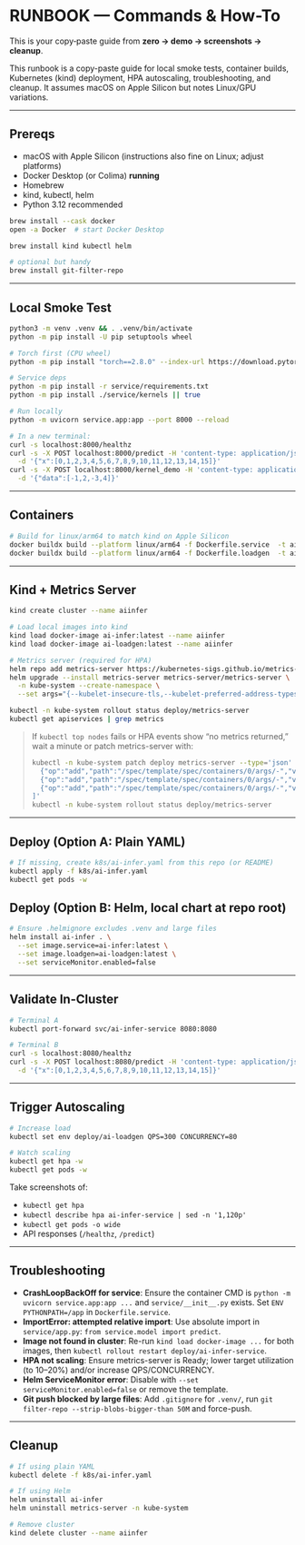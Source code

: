 # RUNBOOK — Commands & How-To

This is your copy‑paste guide from **zero → demo → screenshots → cleanup**.

This runbook is a copy-paste guide for local smoke tests, container builds, Kubernetes (kind) deployment, HPA autoscaling, troubleshooting, and cleanup. It assumes macOS on Apple Silicon but notes Linux/GPU variations.

---

## Prereqs

- macOS with Apple Silicon (instructions also fine on Linux; adjust platforms)
- Docker Desktop (or Colima) **running**
- Homebrew
- kind, kubectl, helm
- Python 3.12 recommended

```bash
brew install --cask docker
open -a Docker  # start Docker Desktop

brew install kind kubectl helm

# optional but handy
brew install git-filter-repo
```

---

## Local Smoke Test

```bash
python3 -m venv .venv && . .venv/bin/activate
python -m pip install -U pip setuptools wheel

# Torch first (CPU wheel)
python -m pip install "torch==2.8.0" --index-url https://download.pytorch.org/whl/cpu

# Service deps
python -m pip install -r service/requirements.txt
python -m pip install ./service/kernels || true

# Run locally
python -m uvicorn service.app:app --port 8000 --reload

# In a new terminal:
curl -s localhost:8000/healthz
curl -s -X POST localhost:8000/predict -H 'content-type: application/json' \
  -d '{"x":[0,1,2,3,4,5,6,7,8,9,10,11,12,13,14,15]}'
curl -s -X POST localhost:8000/kernel_demo -H 'content-type: application/json' \
  -d '{"data":[-1,2,-3,4]}'
```

---

## Containers

```bash
# Build for linux/arm64 to match kind on Apple Silicon
docker buildx build --platform linux/arm64 -f Dockerfile.service  -t ai-infer:latest --load .
docker buildx build --platform linux/arm64 -f Dockerfile.loadgen  -t ai-loadgen:latest --load .
```

---

## Kind + Metrics Server

```bash
kind create cluster --name aiinfer

# Load local images into kind
kind load docker-image ai-infer:latest --name aiinfer
kind load docker-image ai-loadgen:latest --name aiinfer

# Metrics server (required for HPA)
helm repo add metrics-server https://kubernetes-sigs.github.io/metrics-server/
helm upgrade --install metrics-server metrics-server/metrics-server \
  -n kube-system --create-namespace \
  --set args="{--kubelet-insecure-tls,--kubelet-preferred-address-types=InternalIP,Hostname,InternalDNS,ExternalDNS,ExternalIP}"

kubectl -n kube-system rollout status deploy/metrics-server
kubectl get apiservices | grep metrics
```

> If `kubectl top nodes` fails or HPA events show “no metrics returned,” wait a minute or patch metrics-server with:
>
> ```bash
> kubectl -n kube-system patch deploy metrics-server --type='json' -p='[
>   {"op":"add","path":"/spec/template/spec/containers/0/args/-","value":"--kubelet-insecure-tls"},
>   {"op":"add","path":"/spec/template/spec/containers/0/args/-","value":"--kubelet-preferred-address-types=InternalIP,Hostname,InternalDNS,ExternalDNS,ExternalIP"},
>   {"op":"add","path":"/spec/template/spec/containers/0/args/-","value":"--kubelet-use-node-status-port"}
> ]'
> kubectl -n kube-system rollout status deploy/metrics-server
> ```

---

## Deploy (Option A: Plain YAML)

```bash
# If missing, create k8s/ai-infer.yaml from this repo (or README)
kubectl apply -f k8s/ai-infer.yaml
kubectl get pods -w
```

## Deploy (Option B: Helm, local chart at repo root)

```bash
# Ensure .helmignore excludes .venv and large files
helm install ai-infer . \
  --set image.service=ai-infer:latest \
  --set image.loadgen=ai-loadgen:latest \
  --set serviceMonitor.enabled=false
```

---

## Validate In-Cluster

```bash
# Terminal A
kubectl port-forward svc/ai-infer-service 8080:8080

# Terminal B
curl -s localhost:8080/healthz
curl -s -X POST localhost:8080/predict -H 'content-type: application/json' \
  -d '{"x":[0,1,2,3,4,5,6,7,8,9,10,11,12,13,14,15]}'
```

---

## Trigger Autoscaling

```bash
# Increase load
kubectl set env deploy/ai-loadgen QPS=300 CONCURRENCY=80

# Watch scaling
kubectl get hpa -w
kubectl get pods -w
```

Take screenshots of:
- `kubectl get hpa`
- `kubectl describe hpa ai-infer-service | sed -n '1,120p'`
- `kubectl get pods -o wide`
- API responses (`/healthz`, `/predict`)

---

## Troubleshooting

- **CrashLoopBackOff for service**: Ensure the container CMD is `python -m uvicorn service.app:app ...` and `service/__init__.py` exists. Set `ENV PYTHONPATH=/app` in `Dockerfile.service`.
- **ImportError: attempted relative import**: Use absolute import in `service/app.py`: `from service.model import predict`.
- **Image not found in cluster**: Re-run `kind load docker-image ...` for both images, then `kubectl rollout restart deploy/ai-infer-service`.
- **HPA not scaling**: Ensure metrics-server is Ready; lower target utilization (to 10–20%) and/or increase QPS/CONCURRENCY.
- **Helm ServiceMonitor error**: Disable with `--set serviceMonitor.enabled=false` or remove the template.
- **Git push blocked by large files**: Add `.gitignore` for `.venv/`, run `git filter-repo --strip-blobs-bigger-than 50M` and force-push.

---

## Cleanup

```bash
# If using plain YAML
kubectl delete -f k8s/ai-infer.yaml

# If using Helm
helm uninstall ai-infer
helm uninstall metrics-server -n kube-system

# Remove cluster
kind delete cluster --name aiinfer
```


